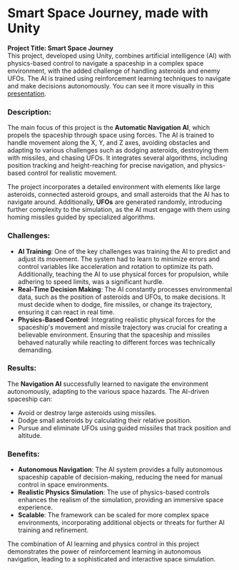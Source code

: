 # Smart Space Journey, made with Unity
**Project Title: Smart Space Journey**  
This project, developed using Unity, combines artificial intelligence (AI) with physics-based control to navigate a spaceship in a complex space environment, with the added challenge of handling asteroids and enemy UFOs. The AI is trained using reinforcement learning techniques to navigate and make decisions autonomously. You can see  it more visually in this [presentation](Smart%20Space%20Journey.pdf).

### Description:
The main focus of this project is the **Automatic Navigation AI**, which propels the spaceship through space using forces. The AI is trained to handle movement along the X, Y, and Z axes, avoiding obstacles and adapting to various challenges such as dodging asteroids, destroying them with missiles, and chasing UFOs. It integrates several algorithms, including position tracking and height-reaching for precise navigation, and physics-based control for realistic movement.

The project incorporates a detailed environment with elements like large asteroids, connected asteroid groups, and small asteroids that the AI has to navigate around. Additionally, **UFOs** are generated randomly, introducing further complexity to the simulation, as the AI must engage with them using homing missiles guided by specialized algorithms.

### Challenges:
- **AI Training**: One of the key challenges was training the AI to predict and adjust its movement. The system had to learn to minimize errors and control variables like acceleration and rotation to optimize its path. Additionally, teaching the AI to use physical forces for propulsion, while adhering to speed limits, was a significant hurdle.
- **Real-Time Decision Making**: The AI constantly processes environmental data, such as the position of asteroids and UFOs, to make decisions. It must decide when to dodge, fire missiles, or change its trajectory, ensuring it can react in real time.
- **Physics-Based Control**: Integrating realistic physical forces for the spaceship's movement and missile trajectory was crucial for creating a believable environment. Ensuring that the spaceship and missiles behaved naturally while reacting to different forces was technically demanding.

### Results:
The **Navigation AI** successfully learned to navigate the environment autonomously, adapting to the various space hazards. The AI-driven spaceship can:
- Avoid or destroy large asteroids using missiles.
- Dodge small asteroids by calculating their relative position.
- Pursue and eliminate UFOs using guided missiles that track position and altitude.

### Benefits:
- **Autonomous Navigation**: The AI system provides a fully autonomous spaceship capable of decision-making, reducing the need for manual control in space environments.
- **Realistic Physics Simulation**: The use of physics-based controls enhances the realism of the simulation, providing an immersive space experience.
- **Scalable**: The framework can be scaled for more complex space environments, incorporating additional objects or threats for further AI training and refinement.

The combination of AI learning and physics control in this project demonstrates the power of reinforcement learning in autonomous navigation, leading to a sophisticated and interactive space simulation.
